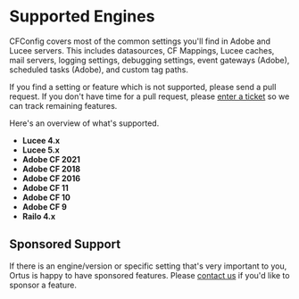 # Supported Engines

CFConfig covers most of the common settings you'll find in Adobe and Lucee servers. This includes datasources, CF Mappings, Lucee caches, mail servers, logging settings, debugging settings, event gateways (Adobe), scheduled tasks (Adobe), and custom tag paths.

If you find a setting or feature which is not supported, please send a pull request. If you don't have time for a pull request, please [enter a ticket](https://ortussolutions.atlassian.net/projects/CFCONFIG) so we can track remaining features.

Here's an overview of what's supported.

* **Lucee 4.x**
* **Lucee 5.x** 
* **Adobe CF 2021**
* **Adobe CF 2018**
* **Adobe CF 2016**
* **Adobe CF 11**
* **Adobe CF 10**
* **Adobe CF 9**
* **Railo 4.x**

## Sponsored Support

If there is an engine/version or specific setting that's very important to you, Ortus is happy to have sponsored features. Please [contact us](https://www.ortussolutions.com/#contact) if you'd like to sponsor a feature.

